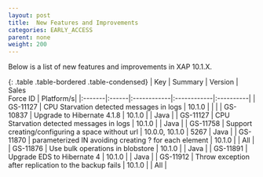 ```yaml
---
layout: post
title:  New Features and Improvements
categories: EARLY_ACCESS
parent: none
weight: 200
---
```




Below is a list of new features and improvements in XAP 10.1.X.


{: .table .table-bordered .table-condensed}
| Key | Summary | Version | Sales<br>Force ID | Platform/s|
|:-------|:------|:------------|:------------|:----------|
| <nobr>GS-11127</nobr>  | CPU Starvation detected messages in logs | 10.1.0 |  |  |
| GS-10837 | Upgrade to Hibernate 4.1.8 | 10.1.0 |  | Java |
| GS-11127 | CPU Starvation detected messages in logs | 10.1.0 |  | Java |
| GS-11758 | Support creating/configuring a space without url | 10.0.0, 10.1.0 | 5267 | Java |
| GS-11870 | parameterized IN avoiding creating ? for each element | 10.1.0 |  | All |
| GS-11876 | Use bulk operations in blobstore | 10.1.0 |  | Java |
| GS-11891 | Upgrade EDS to Hibernate 4 | 10.1.0 |  | Java |
| GS-11912 | Throw exception after replication to the backup fails | 10.1.0 |  | All |